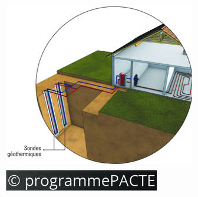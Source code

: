 ![](<images/Pompes à chaleur géothermiques en habitat individuel - capteurs verticaux/_page_0_Picture_0.jpeg>)

![](<images/Pompes à chaleur géothermiques en habitat individuel - capteurs verticaux/_page_0_Picture_1.jpeg>)